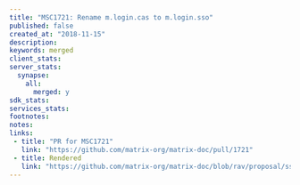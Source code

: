 ```yaml
---
title: "MSC1721: Rename m.login.cas to m.login.sso"
published: false
created_at: "2018-11-15"
description:
keywords: merged
client_stats:
server_stats:
  synapse:
    all:
      merged: y
sdk_stats:
services_stats:
footnotes:
notes:
links:
 - title: "PR for MSC1721"
   link: "https://github.com/matrix-org/matrix-doc/pull/1721"
 - title: Rendered
   link: "https://github.com/matrix-org/matrix-doc/blob/rav/proposal/sso_login/proposals/1721-rename-cas-to-sso.md"
---
```

